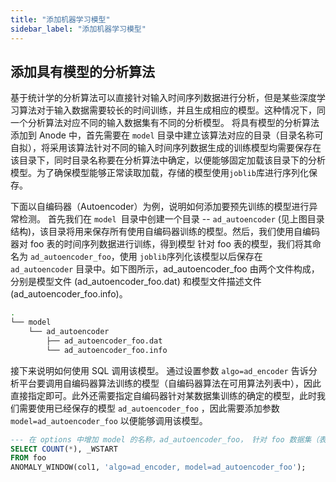 ```yaml
---
title: "添加机器学习模型"
sidebar_label: "添加机器学习模型"
---
```


## 添加具有模型的分析算法

基于统计学的分析算法可以直接针对输入时间序列数据进行分析，但是某些深度学习算法对于输入数据需要较长的时间训练，并且生成相应的模型。这种情况下，同一个分析算法对应不同的输入数据集有不同的分析模型。
将具有模型的分析算法添加到 Anode 中，首先需要在 `model` 目录中建立该算法对应的目录（目录名称可自拟），将采用该算法针对不同的输入时间序列数据生成的训练模型均需要保存在该目录下，同时目录名称要在分析算法中确定，以便能够固定加载该目录下的分析模型。为了确保模型能够正常读取加载，存储的模型使用`joblib`库进行序列化保存。

下面以自编码器（Autoencoder）为例，说明如何添加要预先训练的模型进行异常检测。
首先我们在 `model `目录中创建一个目录 -- `ad_autoencoder` (见上图目录结构)，该目录将用来保存所有使用自编码器训练的模型。然后，我们使用自编码器对 foo 表的时间序列数据进行训练，得到模型 针对 foo 表的模型，我们将其命名为 `ad_autoencoder_foo`，使用 `joblib`序列化该模型以后保存在 `ad_autoencoder` 目录中。如下图所示，ad_autoencoder_foo 由两个文件构成，分别是模型文件 (ad_autoencoder_foo.dat) 和模型文件描述文件 (ad_autoencoder_foo.info)。

```bash
.
└── model
    └── ad_autoencoder
        ├── ad_autoencoder_foo.dat
        └── ad_autoencoder_foo.info

```

接下来说明如何使用 SQL 调用该模型。
通过设置参数 `algo=ad_encoder` 告诉分析平台要调用自编码器算法训练的模型（自编码器算法在可用算法列表中），因此直接指定即可。此外还需要指定自编码器针对某数据集训练的确定的模型，此时我们需要使用已经保存的模型 `ad_autoencoder_foo` ，因此需要添加参数 `model=ad_autoencoder_foo` 以便能够调用该模型。

```SQL
--- 在 options 中增加 model 的名称，ad_autoencoder_foo， 针对 foo 数据集（表）训练的采用自编码器的异常检测模型进行异常检测
SELECT COUNT(*), _WSTART
FROM foo
ANOMALY_WINDOW(col1, 'algo=ad_encoder, model=ad_autoencoder_foo');
```
